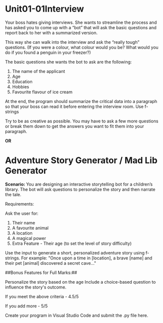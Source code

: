# Unit01-01Interview

Your boss hates giving interviews.  She wants to streamline the process and has asked you to come up with a “bot” that will ask the basic questions and report back to her with a summarized version. 



This way she can walk into the interview and ask the “really tough” questions. (If you were a colour, what colour would you be?  What would you do if you found a penguin in your freezer?)

 

The basic questions she wants the bot to ask are the following:

 

1. The name of the applicant
2. Age
3. Education
4. Hobbies
5. Favourite flavour of ice cream
 

 At the end, the program should summarize the critical data into a paragraph so that your boss can read it before entering the interview room.  Use f-strings

 

Try to be as creative as possible.  You may have to ask a few more questions or break them down to get the answers you want to fit them into your paragraph. 



**OR**



# Adventure Story Generator / Mad Lib Generator

**Scenario:**
You are designing an interactive storytelling bot for a children’s library. The bot will ask questions to personalize the story and then narrate the tale.

Requirements:

Ask the user for:

1. Their name
2. A favourite animal
3. A location
4. A magical power
5. Extra Feature  - Their age (to set the level of story difficulty)

Use the input to generate a short, personalized adventure story using f-strings. For example:
"Once upon a time in [location], a brave [name] and their pet [animal] discovered a secret cave..."

##Bonus Features for Full Marks:##

Personalize the story based on the age
Include a choice-based question to influence the story's outcome.


If you meet the above criteria - 4.5/5

If you add more  - 5/5



Create your program in Visual Studio Code and submit the .py file here.
